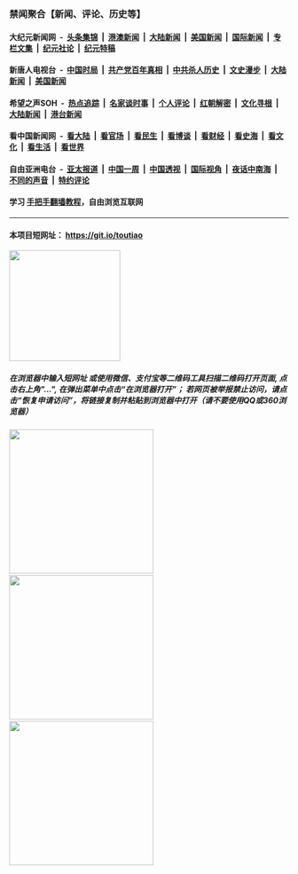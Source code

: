 ### 禁闻聚合【新闻、评论、历史等】

#### 大纪元新闻网 &nbsp;-&nbsp; [头条集锦](indexes/E头条集锦.md?t=02040611) &nbsp;|&nbsp; [港澳新闻](indexes/E港澳新闻.md?t=02040611)  &nbsp;|&nbsp; [大陆新闻](indexes/E大陆新闻.md?t=02040611) &nbsp;|&nbsp; [美国新闻](indexes/E美国新闻.md?t=02040611) &nbsp;|&nbsp; [国际新闻](indexes/E国际新闻.md?t=02040611) &nbsp;|&nbsp; [专栏文集](indexes/E专栏文集.md?t=02040611) &nbsp;|&nbsp; [纪元社论](indexes/E纪元社论.md?t=02040611) &nbsp;|&nbsp; [纪元特稿](indexes/E纪元特稿.md?t=02040611) 

#### 新唐人电视台 &nbsp;-&nbsp; [中国时局](indexes/N中国时局.md?t=02040611) &nbsp;|&nbsp; [共产党百年真相](indexes/N共产党百年真相.md?t=02040611) &nbsp;|&nbsp; [中共杀人历史](indexes/N中共杀人历史.md?t=02040611) &nbsp;|&nbsp; [文史漫步](indexes/N文史漫步.md?t=02040611) &nbsp;|&nbsp; [大陆新闻](indexes/N大陆新闻.md?t=02040611) &nbsp;|&nbsp; [美国新闻](indexes/N美国新闻.md?t=02040611)

#### 希望之声SOH &nbsp;-&nbsp; [热点追踪](indexes/H热点追踪.md?t=02040611) &nbsp;|&nbsp; [名家谈时事](indexes/H名家谈时事.md?t=02040611) &nbsp;|&nbsp; [个人评论](indexes/H个人评论.md?t=02040611)  &nbsp;|&nbsp; [红朝解密](indexes/H红朝解密.md?t=02040611) &nbsp;|&nbsp; [文化寻根](indexes/H文化寻根.md?t=02040611) &nbsp;|&nbsp; [大陆新闻](indexes/H大陆新闻.md?t=02040611) &nbsp;|&nbsp; [港台新闻](indexes/H港台新闻.md?t=02040611)

#### 看中国新闻网 &nbsp;-&nbsp; [看大陆](indexes/S看大陆.md?t=02040611) &nbsp;|&nbsp; [看官场](indexes/S看官场.md?t=02040611) &nbsp;|&nbsp; [看民生](indexes/S看民生.md?t=02040611)  &nbsp;|&nbsp; [看博谈](indexes/S看博谈.md?t=02040611) &nbsp;|&nbsp; [看财经](indexes/S看财经.md?t=02040611) &nbsp;|&nbsp; [看史海](indexes/S看史海.md?t=02040611) &nbsp;|&nbsp; [看文化](indexes/S看文化.md?t=02040611) &nbsp;|&nbsp; [看生活](indexes/S看生活.md?t=02040611) &nbsp;|&nbsp; [看世界](indexes/S看世界.md?t=02040611)

#### 自由亚洲电台 &nbsp;-&nbsp; [亚太报道](indexes/R亚太报道.md?t=02040611) &nbsp;|&nbsp; [中国一周](indexes/R中国一周.md?t=02040611) &nbsp;|&nbsp; [中国透视](indexes/R中国透视.md?t=02040611)  &nbsp;|&nbsp; [国际视角](indexes/R国际视角.md?t=02040611) &nbsp;|&nbsp; [夜话中南海](indexes/R夜话中南海.md?t=02040611) &nbsp;|&nbsp; [不同的声音](indexes/R不同的声音.md?t=02040611) &nbsp;|&nbsp; [特约评论](indexes/R特约评论.md?t=02040611)

#### 学习 [手把手翻墙教程](https://github.com/gfw-breaker/guides/wiki)，自由浏览互联网

----

#### 本项目短网址： https://git.io/toutiao
<img src="https://raw.githubusercontent.com/gfw-breaker/banned-news/master/scripts/img/qr.png" width="200px"/>  

##### 在浏览器中输入短网址 或使用微信、支付宝等二维码工具扫描二维码打开页面, 点击右上角"...", 在弹出菜单中点击“在浏览器打开”； 若网页被举报禁止访问，请点击“恢复申请访问”，将链接复制并粘贴到浏览器中打开（请不要使用QQ或360浏览器）

<img src="https://raw.githubusercontent.com/gfw-breaker/banned-news/master/scripts/img/1.png" width="260px"/> &nbsp; <img src="https://raw.githubusercontent.com/gfw-breaker/banned-news/master/scripts/img/2.png" width="260px"/> &nbsp; <img src="https://raw.githubusercontent.com/gfw-breaker/banned-news/master/scripts/img/3.png" width="260px"/>
